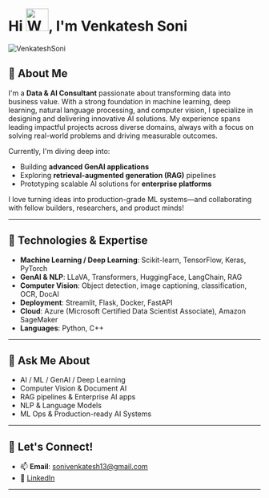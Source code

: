 <h1 align="left">Hi <img src="https://raw.githubusercontent.com/nixin72/nixin72/master/wave.gif" 
         alt="Waving hand animated gif"
         height="45"
         width="45" />, I'm Venkatesh Soni</h1>
         
<p align="left"> <img src="https://komarev.com/ghpvc/?username=VenkateshSoni" alt="VenkateshSoni" /> </p>

## 🚀 About Me

I'm a **Data & AI Consultant** passionate about transforming data into business value. With a strong foundation in machine learning, deep learning, natural language processing, and computer vision, I specialize in designing and delivering innovative AI solutions. My experience spans leading impactful projects across diverse domains, always with a focus on solving real-world problems and driving measurable outcomes.

Currently, I'm diving deep into:
- Building **advanced GenAI applications**
- Exploring **retrieval-augmented generation (RAG)** pipelines
- Prototyping scalable AI solutions for **enterprise platforms**

I love turning ideas into production-grade ML systems—and collaborating with fellow builders, researchers, and product minds!

---

## 🔧 Technologies & Expertise

- **Machine Learning / Deep Learning**: Scikit-learn, TensorFlow, Keras, PyTorch
- **GenAI & NLP**: LLaVA, Transformers, HuggingFace, LangChain, RAG
- **Computer Vision**: Object detection, image captioning, classification, OCR, DocAI
- **Deployment**: Streamlit, Flask, Docker, FastAPI
- **Cloud**: Azure (Microsoft Certified Data Scientist Associate), Amazon SageMaker
- **Languages**: Python, C++

---

## 🧠 Ask Me About

- AI / ML / GenAI / Deep Learning
- Computer Vision & Document AI
- RAG pipelines & Enterprise AI apps
- NLP & Language Models
- ML Ops & Production-ready AI Systems
---

## 🤝 Let's Connect!

- 📫 **Email**: [sonivenkatesh13@gmail.com](mailto:sonivenkatesh13@gmail.com)  
- 💼 [LinkedIn](https://www.linkedin.com/in/venkateshsoni/)

---

<!--
**VenkateshSoni/VenkateshSoni** is a ✨ _special_ ✨ repository because its `README.md` (this file) appears on your GitHub profile.

Here are some ideas to get you started:

- 🔭 I’m currently working on ...
- 🌱 I’m currently learning ...
- 👯 I’m looking to collaborate on ...
- 🤔 I’m looking for help with ...
- 💬 Ask me about ...
- 📫 How to reach me: ...
- 😄 Pronouns: ...
- ⚡ Fun fact: ...
-->
